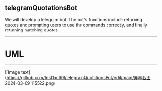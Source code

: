 ## telegramQuotationsBot
We will develop a telegram bot. 
The bot's functions include returning quotes and prompting users to use the commands correctly, and finally returning matching quotes.

---
# UML
-------------

![Image text](https://github.com/Inst1nctl0l/telegramQuotationsBot/edit/main/屏幕截图 2024-03-09 115522.png)


